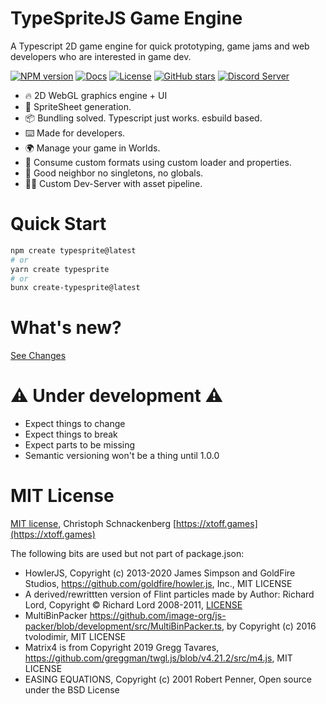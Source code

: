 # TypeSpriteJS Game Engine

A Typescript 2D game engine for quick prototyping, game jams and web developers who are interested in game dev.

<p>
	<a href="https://www.npmjs.com/package/typesprite" target="__blank"><img src="https://img.shields.io/npm/v/typesprite?color=0476bc&label=npm" alt="NPM version"></a>
	<!--a href="https://www.npmjs.com/package/typesprite" target="__blank"><img alt="NPM Downloads" src="https://img.shields.io/npm/dm/typesprite?color=3890aa&label="></a-->
	<a href="https://typespritejs.dev/start/start.html" target="__blank"><img src="https://img.shields.io/static/v1?label=&message=docs&color=1e8a7a" alt="Docs"></a>
    <a href="https://github.com/typespritejs/typesprite-engine/blob/develop/README.MD" target="__blank"><img src="https://img.shields.io/npm/l/typesprite" alt="License"></a>
	<a href="https://github.com/typespritejs/typesprite-engine" target="__blank"><img alt="GitHub stars" src="https://img.shields.io/github/stars/typespritejs/typesprite-engine?style=social"></a>
	<a href="https://discord.gg/UaTNf2wWns" target="__blank"><img alt="Discord Server" src="https://img.shields.io/discord/1072871248788455525?style=social&logo=discord"></a>
</p>



- 🔥 2D WebGL graphics engine + UI
- 🌆 SpriteSheet generation.
- 📦 Bundling solved. Typescript just works. esbuild based.
- ⌨️ Made for developers.
- 🌍 Manage your game in Worlds.
- 🧱 Consume custom formats using custom loader and properties.
- 🤗 Good neighbor no singletons, no globals.
- 🧙🏻‍ Custom Dev-Server with asset pipeline.


# Quick Start

```bash
npm create typesprite@latest
# or
yarn create typesprite
# or
bunx create-typesprite@latest
```

# What's new?

[See Changes](./CHANGES.MD)

# ⚠️ Under development ⚠️

- Expect things to change
- Expect things to break
- Expect parts to be missing
- Semantic versioning won't be a thing until 1.0.0


# MIT License

[MIT license](./LICENSE.MD), Christoph Schnackenberg [https://xtoff.games](https://xtoff.games)

The following bits are used but not part of package.json:

- HowlerJS, Copyright (c) 2013-2020 James Simpson and GoldFire Studios, https://github.com/goldfire/howler.js, Inc., MIT LICENSE
- A derived/rewrittten version of Flint particles made by Author: Richard Lord, Copyright © Richard Lord 2008-2011, [LICENSE](https://web.archive.org/web/20220722211611/https://github.com/richardlord/Flint/blob/master/LICENSE)
- MultiBinPacker https://github.com/image-org/js-packer/blob/development/src/MultiBinPacker.ts, by Copyright (c) 2016 tvolodimir, MIT LICENSE
- Matrix4 is from Copyright 2019 Gregg Tavares, https://github.com/greggman/twgl.js/blob/v4.21.2/src/m4.js, MIT LICENSE
- EASING EQUATIONS, Copyright (c) 2001 Robert Penner, Open source under the BSD License


 